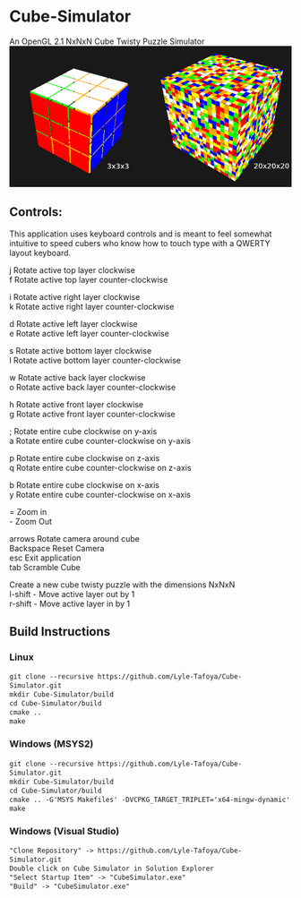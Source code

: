 # Cube-Simulator

An OpenGL 2.1 NxNxN Cube Twisty Puzzle Simulator
![ScreenShot](https://raw.githubusercontent.com/Lyle-Tafoya/Cube-Simulator/master/screenshot.jpg)

## Controls:

This application uses keyboard controls and is meant to feel somewhat intuitive to speed cubers who know how to touch type with a QWERTY layout keyboard.

j Rotate active top layer clockwise  
f Rotate active top layer counter-clockwise

i Rotate active right layer clockwise  
k Rotate active right layer counter-clockwise

d Rotate active left layer clockwise  
e Rotate active left layer counter-clockwise

s Rotate active bottom layer clockwise  
l Rotate active bottom layer counter-clockwise

w Rotate active back layer clockwise  
o Rotate active back layer counter-clockwise

h Rotate active front layer clockwise  
g Rotate active front layer counter-clockwise

; Rotate entire cube clockwise on y-axis  
a Rotate entire cube counter-clockwise on y-axis

p Rotate entire cube clockwise on z-axis  
q Rotate entire cube counter-clockwise on z-axis

b Rotate entire cube clockwise on x-axis  
y Rotate entire cube counter-clockwise on x-axis

= Zoom in  
\- Zoom Out

arrows Rotate camera around cube  
Backspace Reset Camera  
esc Exit application  
tab Scramble Cube

<number> Create a new cube twisty puzzle with the dimensions NxNxN  
l-shift - Move active layer out by 1  
r-shift - Move active layer in by 1

## Build Instructions

### Linux

    git clone --recursive https://github.com/Lyle-Tafoya/Cube-Simulator.git
    mkdir Cube-Simulator/build
    cd Cube-Simulator/build
    cmake ..
    make

### Windows (MSYS2)

    git clone --recursive https://github.com/Lyle-Tafoya/Cube-Simulator.git
    mkdir Cube-Simulator/build
    cd Cube-Simulator/build
    cmake .. -G'MSYS Makefiles' -DVCPKG_TARGET_TRIPLET='x64-mingw-dynamic'
    make
    
### Windows (Visual Studio)

    "Clone Repository" -> https://github.com/Lyle-Tafoya/Cube-Simulator.git
    Double click on Cube Simulator in Solution Explorer
    "Select Startup Item" -> "CubeSimulator.exe"
    "Build" -> "CubeSimulator.exe"
